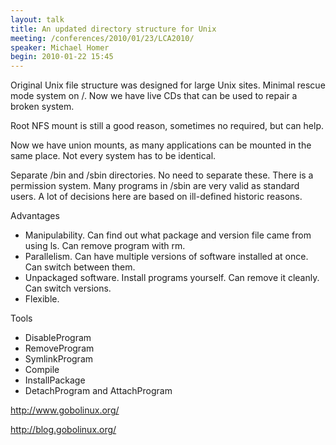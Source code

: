 ```yaml
---
layout: talk
title: An updated directory structure for Unix
meeting: /conferences/2010/01/23/LCA2010/
speaker: Michael Homer
begin: 2010-01-22 15:45
---
```

Original Unix file structure was designed for large Unix sites. Minimal rescue
mode system on /. Now we have live CDs that can be used to repair a broken
system.

Root NFS mount is still a good reason, sometimes no required, but can help.

Now we have union mounts, as many applications can be mounted in the same
place. Not every system has to be identical.

Separate /bin and /sbin directories. No need to separate these. There is a
permission system. Many programs in /sbin are very valid as standard users.
A lot of decisions here are based on ill-defined historic reasons.

Advantages

* Manipulability. Can find out what package and version file came from using ls. Can remove program with rm.
* Parallelism. Can have multiple versions of software installed at once. Can switch between them.
* Unpackaged software. Install programs yourself. Can remove it cleanly. Can switch versions.
* Flexible.

Tools

* DisableProgram
* RemoveProgram
* SymlinkProgram
* Compile
* InstallPackage
* DetachProgram and AttachProgram

<http://www.gobolinux.org/>

<http://blog.gobolinux.org/>
